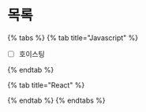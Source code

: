 # 목록

{% tabs %}
{% tab title="Javascript" %}
* [ ] 호이스팅


{% endtab %}

{% tab title="React" %}

{% endtab %}
{% endtabs %}
